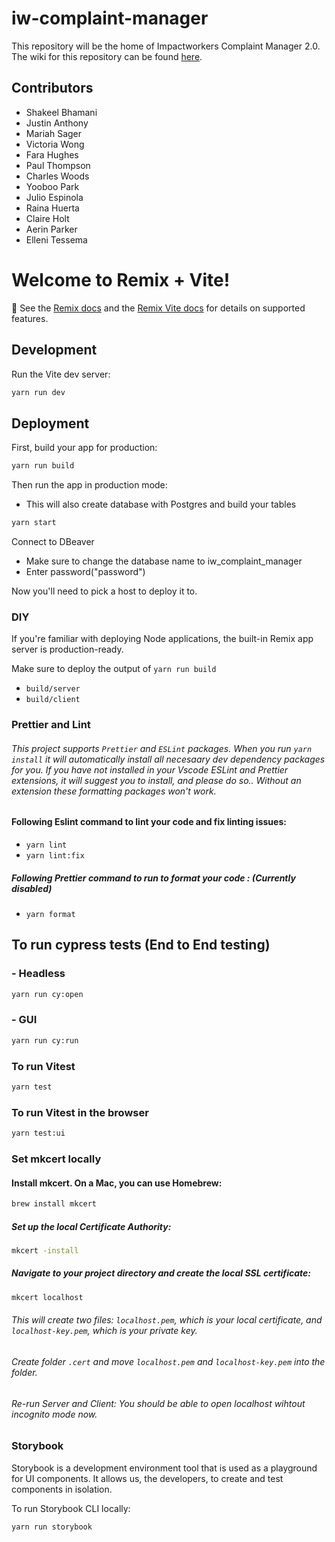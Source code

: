 # iw-complaint-manager

This repository will be the home of Impactworkers Complaint Manager 2.0. The wiki for this repository can be found [here](https://impactworkers.github.io/iw-complaint-manager/).

## Contributors

-   Shakeel Bhamani
-   Justin Anthony
-   Mariah Sager
-   Victoria Wong
-   Fara Hughes
-   Paul Thompson
-   Charles Woods
-   Yooboo Park
-   Julio Espinola
-   Raina Huerta
-   Claire Holt
-   Aerin Parker
-   Elleni Tessema

# Welcome to Remix + Vite!

📖 See the [Remix docs](https://remix.run/docs) and the [Remix Vite docs](https://remix.run/docs/en/main/guides/vite) for details on supported features.

## Development

Run the Vite dev server:

```sh
yarn run dev
```

## Deployment

First, build your app for production:

```sh
yarn run build
```

Then run the app in production mode:

-   This will also create database with Postgres and build your tables

```sh
yarn start
```

Connect to DBeaver

-   Make sure to change the database name to iw_complaint_manager
-   Enter password("password")

Now you'll need to pick a host to deploy it to.

### DIY

If you're familiar with deploying Node applications, the built-in Remix app server is production-ready.

Make sure to deploy the output of `yarn run build`

-   `build/server`
-   `build/client`

### Prettier and Lint

###### This project supports `Prettier` and `ESLint` packages. When you run `yarn install` it will automatically install all necesaary dev dependency packages for you. If you have not installed in your Vscode ESLint and Prettier extensions, it will suggest you to install, and please do so.. Without an extension these formatting packages won't work.

#### Following Eslint command to lint your code and fix linting issues:

-   `yarn lint`
-   `yarn lint:fix`

##### Following Prettier command to run to format your code : (Currently disabled)

-   `yarn format`

## To run cypress tests (End to End testing)

### - Headless

```sh
yarn run cy:open
```

### - GUI

```sh
yarn run cy:run
```

### To run Vitest

```sh
yarn test
```

### To run Vitest in the browser

```sh
yarn test:ui
```

### Set mkcert locally

#### Install mkcert. On a Mac, you can use Homebrew:

```sh
brew install mkcert
```

##### Set up the local Certificate Authority:

```sh
mkcert -install
```

##### Navigate to your project directory and create the local SSL certificate:

```sh
mkcert localhost
```

###### This will create two files: `localhost.pem`, which is your local certificate, and `localhost-key.pem`, which is your private key.

###### Create folder `.cert` and move `localhost.pem` and `localhost-key.pem` into the folder.

###### Re-run Server and Client: You should be able to open localhost wihtout incognito mode now.

### Storybook 

 Storybook is a development environment tool that is used as a playground for UI components. It allows us, the developers, to create and test components in isolation.

 To run Storybook CLI locally: 

```sh
yarn run storybook
```
